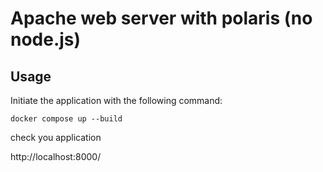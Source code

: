 # Apache web server with polaris (no node.js)

## Usage

Initiate the application with the following command:

```
docker compose up --build
```

check you application 

http://localhost:8000/